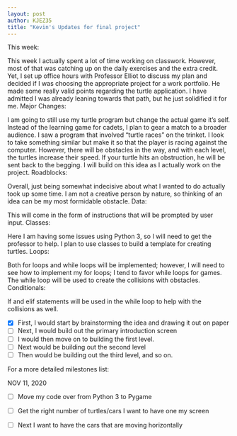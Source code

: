 ```yaml
---
layout: post
author: KJEZ35
title: "Kevin's Updates for final project" 
---
```


This week: 

This week I actually spent a lot of time working on classwork. However, most of that was catching up on the daily exercises and the extra credit. 
Yet, I set up office hours with Professor Elliot to discuss my plan and decided if I was choosing the appropriate project for a work portfolio. 
He made some really valid points regarding the turtle application. I have admitted I was already leaning towards that path, but he just solidified it for me. 
Major Changes: 

I am going to still use my turtle program but change the actual game it’s self. Instead of the learning game for cadets, I plan to gear a match to a broader audience. 
I saw a program that involved “turtle races” on the trinket. I look to take something similar but make it so that the player is racing against the computer. However, there will be obstacles in the way, and with each level, the turtles increase their speed. 
If your turtle hits an obstruction, he will be sent back to the begging. I will build on this idea as I actually work on the project.
Roadblocks: 

Overall, just being somewhat indecisive about what I wanted to do actually took up some time. I am not a creative person by nature, so thinking of an idea can be my most formidable obstacle. 
Data: 

This will come in the form of instructions that will be prompted by user input. 
Classes: 

Here I am having some issues using Python 3, so I will need to get the professor to help. I plan to use classes to build a template for creating turtles. 
Loops: 

Both for loops and while loops will be implemented; however, I will need to see how to implement my for loops; I tend to favor while loops for games. 
The while loop will be used to create the collisions with obstacles. 
Conditionals: 

If and elif statements will be used in the while loop to help with the collisions as well. 

- [X] First, I would start by brainstorming the idea and drawing it out on paper
- [ ] Next, I would build out the primary introduction screen
- [ ] I would then move on to building the first level.
- [ ] Next would be building out the second level
- [ ] Then would be building out the third level, and so on.

For a more detailed milestones list: 

NOV 11, 2020

- [ ] Move my code over from Python 3 to Pygame 
- [ ] Get the right number of turtles/cars I want to have one my screen
- [ ] Next I want to have the cars that are moving horizontally



